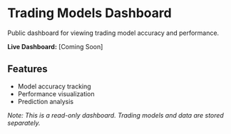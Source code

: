 # Trading Models Dashboard

Public dashboard for viewing trading model accuracy and performance.

**Live Dashboard:** [Coming Soon]

## Features
- Model accuracy tracking
- Performance visualization  
- Prediction analysis

*Note: This is a read-only dashboard. Trading models and data are stored separately.*
